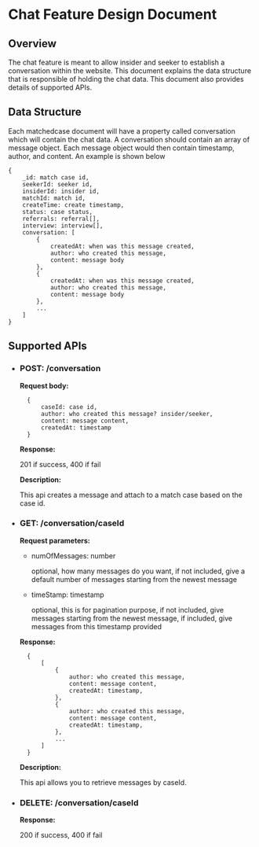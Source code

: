 # Chat Feature Design Document
## Overview
The chat feature is meant to allow insider and seeker to establish a conversation within the website. This document explains the data structure that is responsible of holding the chat data. This document also provides details of supported APIs.
## Data Structure
Each matchedcase document will have a property called conversation which will contain the chat data. A conversation should contain an array of message object. Each message object would then contain timestamp, author, and content. An example is shown below
    
    {
        _id: match case id,
        seekerId: seeker id,
        insiderId: insider id,
        matchId: match id,
        createTime: create timestamp,
        status: case status,
        referrals: referral[],
        interview: interview[],
        conversation: [
            {
                createdAt: when was this message created,
                author: who created this message,
                content: message body
            },
            {
                createdAt: when was this message created,
                author: who created this message,
                content: message body
            },
            ...
        ]
    }
## Supported APIs

* ### **POST: /conversation**

    **Request body:**

        {
            caseId: case id,
            author: who created this message? insider/seeker,
            content: message content,
            createdAt: timestamp
        }
    
    **Response:**

    201 if success, 400 if fail

    **Description:**

    This api creates a message and attach to a match case based on the case id.

* ### **GET: /conversation/caseId**

    **Request parameters:**
    * numOfMessages: number

        optional, how many messages do you want, if not included, give a default number of messages starting from the newest message
    * timeStamp: timestamp

        optional, this is for pagination purpose, if not included, give messages starting from the newest message, if included, give messages from this timestamp provided

    **Response:**

        {
            [
                {
                    author: who created this message,
                    content: message content,
                    createdAt: timestamp,
                },
                {
                    author: who created this message,
                    content: message content,
                    createdAt: timestamp,
                },
                ...
            ]
        }
    
    **Description:**

    This api allows you to retrieve messages by caseId.

* ### **DELETE: /conversation/caseId**

    **Response:**

    200 if success, 400 if fail